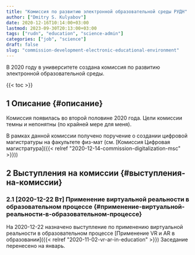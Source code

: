 ```yaml
---
title: "Комиссия по развитию электронной образовательной среды РУДН"
author: ["Dmitry S. Kulyabov"]
date: 2020-12-16T10:14:00+03:00
lastmod: 2023-09-30T20:13:00+03:00
tags: ["rudn", "education", "science-admin"]
categories: ["job", "science"]
draft: false
slug: "commission-development-electronic-educational-environment"
---
```


В 2020 году в университете создана комиссия по развитию электронной образовательной среды.

<!--more-->

{{< toc >}}


## <span class="section-num">1</span> Описание {#описание}

Комиссия появилась во второй половине 2020 года.
Цели комиссии темны и непонятны (по крайней мере для меня).

В рамках данной комиссии получено поручение о создании цифровой магистратуры на факультете физ-мат (см. [Комиссия Цифровая магистратура]({{< relref "2020-12-14-commission-digitalization-msc" >}}))


## <span class="section-num">2</span> Выступления на комиссии {#выступления-на-комиссии}


### <span class="section-num">2.1</span> <span class="timestamp-wrapper"><span class="timestamp">[2020-12-22 Вт] </span></span> Применение виртуальной реальности в образовательном процессе {#применение-виртуальной-реальности-в-образовательном-процессе}

На 2020-12-22 назначено выступление по применению виртуальной реальности в образовательном процессе [Применение VR и AR в образовании]({{< relref "2020-11-02-vr-ar-in-education" >}})
Заседание перенесено на январь.
